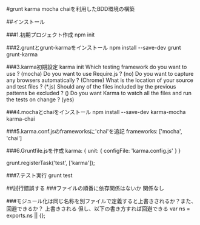 #grunt karma mocha chaiを利用したBDD環境の構築

##インストール

###1.初期プロジェクト作成
npm init

###2.gruntとgrunt-karmaをインストール
npm install --save-dev grunt grunt-karma

###3.karma初期設定
karma init
Which testing framework do you want to use ? (mocha)
Do you want to use Require.js ? (no)
Do you want to capture any browsers automatically ? (Chrome)
What is the location of your source and test files ? (*.js)
Should any of the files included by the previous patterns be excluded ? ()
Do you want Karma to watch all the files and run the tests on change ? (yes)

###4.mochaとchaiをインストール
npm install --save-dev karma-mocha karma-chai

###5.karma.conf.jsのframeworksに'chai'を追記
frameworks: ['mocha', 'chai']

###6.Gruntfile.jsを作成
karma: {
	unit: {
		configFile: 'karma.config.js'
	}
}

grunt.registerTask('test', ['karma']);

###7.テスト実行
grunt test


##試行錯誤する
###ファイルの順番に依存関係はないか
関係なし

###モジュール化は同じ名称を別ファイルで定義すると上書きされるか？また、回避できるか？
上書きされる
但し、以下の書き方すれば回避できる
var ns = exports.ns || {};

